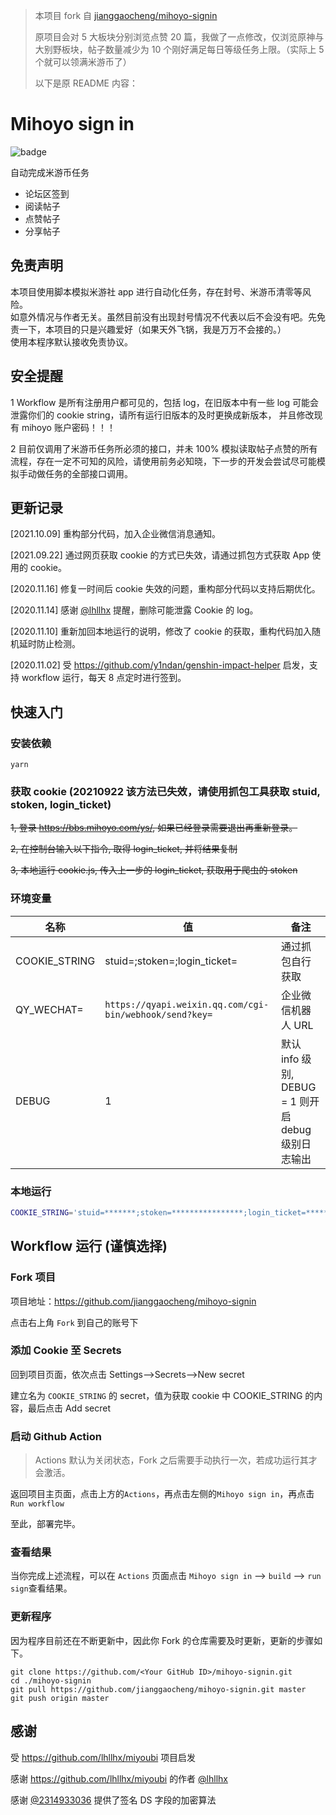 > 本项目 fork 自 [jianggaocheng/mihoyo-signin](https://github.com/jianggaocheng/mihoyo-signin)
>
> 原项目会对 5 大板块分别浏览点赞 20 篇，我做了一点修改，仅浏览原神与大别野板块，帖子数量减少为 10 个刚好满足每日等级任务上限。（实际上 5 个就可以领满米游币了）
>
> 以下是原 README 内容：

# Mihoyo sign in

![badge](https://github.com/jianggaocheng/mihoyo-signin/workflows/Mihoyo%20SignIn/badge.svg)

自动完成米游币任务

- 论坛区签到
- 阅读帖子
- 点赞帖子
- 分享帖子

## 免责声明
本项目使用脚本模拟米游社 app 进行自动化任务，存在封号、米游币清零等风险。   
如意外情况与作者无关。虽然目前没有出现封号情况不代表以后不会没有吧。先免责一下，本项目的只是兴趣爱好（如果天外飞锅，我是万万不会接的。）   
使用本程序默认接收免责协议。   

## 安全提醒  
1 Workflow 是所有注册用户都可见的，包括 log，在旧版本中有一些 log 可能会泄露你们的 cookie string，请所有运行旧版本的及时更换成新版本，
并且修改现有 mihoyo 账户密码！！！

2 目前仅调用了米游币任务所必须的接口，并未 100% 模拟读取帖子点赞的所有流程，存在一定不可知的风险，请使用前务必知晓，下一步的开发会尝试尽可能模拟手动做任务的全部接口调用。

## 更新记录 
[2021.10.09] 重构部分代码，加入企业微信消息通知。

[2021.09.22] 通过网页获取 cookie 的方式已失效，请通过抓包方式获取 App 使用的 cookie。

[2020.11.16] 修复一时间后 cookie 失效的问题，重构部分代码以支持后期优化。

[2020.11.14] 感谢 [@lhllhx](https://github.com/lhllhx) 提醒，删除可能泄露 Cookie 的 log。

[2020.11.10] 重新加回本地运行的说明，修改了 cookie 的获取，重构代码加入随机延时防止检测。

[2020.11.02] 受 https://github.com/y1ndan/genshin-impact-helper 启发，支持 workflow 运行，每天 8 点定时进行签到。

## 快速入门

### 安装依赖

```
yarn
```

### 获取 cookie (20210922 该方法已失效，请使用抓包工具获取 stuid, stoken, login_ticket)
~~1, 登录 https://bbs.mihoyo.com/ys/, 如果已经登录需要退出再重新登录。~~

~~2, 在控制台输入以下指令, 取得 login_ticket, 并将结果复制~~

~~3, 本地运行 cookie.js, 传入上一步的 login_ticket, 获取用于爬虫的 stoken~~

### 环境变量
名称 | 值 |  备注  
-|-|-
COOKIE_STRING | stuid=;stoken=;login_ticket= | 通过抓包自行获取 |
QY_WECHAT= | `https://qyapi.weixin.qq.com/cgi-bin/webhook/send?key=` | 企业微信机器人 URL |
DEBUG | 1 | 默认 info 级别, DEBUG = 1 则开启 debug 级别日志输出 |

### 本地运行
```bash
COOKIE_STRING='stuid=*******;stoken=****************;login_ticket=********************;' node dist/main.js
```

## Workflow 运行 (谨慎选择)

### Fork 项目

项目地址：https://github.com/jianggaocheng/mihoyo-signin

点击右上角 `Fork` 到自己的账号下

### 添加 Cookie 至 Secrets

回到项目页面，依次点击 Settings-->Secrets-->New secret

建立名为 `COOKIE_STRING` 的 secret，值为获取 cookie 中 COOKIE_STRING 的内容，最后点击 Add secret

### 启动 Github Action

> Actions 默认为关闭状态，Fork 之后需要手动执行一次，若成功运行其才会激活。

返回项目主页面，点击上方的`Actions`，再点击左侧的`Mihoyo sign in`，再点击`Run workflow`

至此，部署完毕。

### 查看结果

当你完成上述流程，可以在 `Actions` 页面点击 `Mihoyo sign in` --> `build` --> `run sign`查看结果。

### 更新程序

因为程序目前还在不断更新中，因此你 Fork 的仓库需要及时更新，更新的步骤如下。

```
git clone https://github.com/<Your GitHub ID>/mihoyo-signin.git
cd ./mihoyo-signin
git pull https://github.com/jianggaocheng/mihoyo-signin.git master
git push origin master
```

## 感谢

受 https://github.com/lhllhx/miyoubi 项目启发

感谢 https://github.com/lhllhx/miyoubi 的作者 [@lhllhx](https://github.com/lhllhx)

感谢 [@2314933036](https://github.com/2314933036) 提供了签名 DS 字段的加密算法
